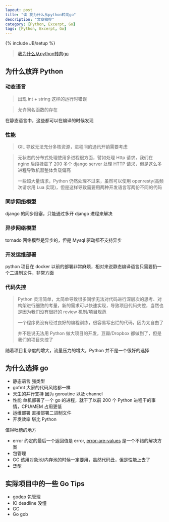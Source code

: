 ```yaml
---
layout: post
title: "读 我为什么从python转向go"
description: "文章摘抄"
category: [Python, Excerpt, Go]
tags: [Python, Excerpt, Go]
---
```

{% include JB/setup %}

> [我为什么从python转向go](http://www.jianshu.com/p/afa14e631930)

## 为什么放弃 Python

### 动态语言

> 出现 int + string 这样的运行时错误

> 允许同名函数的存在

在静态语言中，这些都可以在编译的时候发现

### 性能

> GIL 导致无法充分多核资源，进程间的通讯开销需要考虑

> 无状态的分布式处理使用多进程很方面，譬如处理 Http 请求，我们在 nginx 后段挂载了 200 多个 django server 处理 HTTP 请求，但是这么多进程导致机器整体负载偏高
> 
> 一些超大量请求，Python 仍然处理不过来，虽然可以使用 openresty(高频次请求用 Lua 实现)，但是这样导致需要用两种开发语言写两份不同的代码

### 同步网络模型

django 的同步阻塞，只能通过多开 django 进程来解决

### 异步网络模型

tornado 网络模型是异步的，但是 Mysql 驱动都不支持异步

### 开发运维部署

python 项目在 docker 以前的部署非常麻烦，相对来说静态编译语言只需要扔一个二进制文件，非常方面

### 代码失控

> Python 灵活简单，太简单导致很多同学无法对代码进行深层次的思考、对构架进行细致的考量，新的需求可以快速实现，导致项目代码失控，当然也是因为我们没有很好的 review 机制/项目规范
> 
> 一个程序员没有经过良好的编程训练，很容易写出烂的代码，因为太自由了
> 
> 并不是说无法用 Python 做大项目的开发，豆瓣/Dropbox 都做到了，但是我们的项目失控了


随着项目复杂度的增大，流量压力的增大，Python 并不是一个很好的选择

## 为什么选择 go

- 静态语言 强类型
- gofmt 大家的代码风格都一样
- 天生的并行支持 因为 goroutine 以及 channel
- 性能 单机部署了一个 go 的进程，就干了以前 200 个 Python 进程干的事情，CPU/MEM 占用更低
- 运维部署 直接部署二进制文件
- 开发效率 堪比 Python

值得吐槽的地方

- error 约定的最后一个返回值是 error, [error-are-values](https://blog.golang.org/errors-are-values) 是一个不错的解决方案
- 包管理
- GC 该用对象池/内存池的时候一定要用，虽然代码丑，但是性能上去了
- 泛型

## 实际项目中的一些 Go Tips

- godep 包管理
- IO deadline 没懂
- GC
- Go gob

